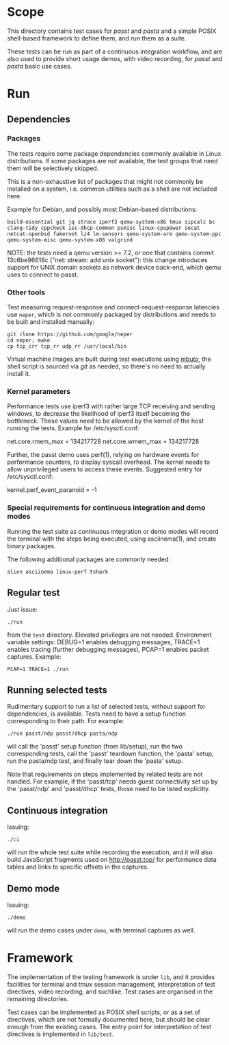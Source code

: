 <!---
SPDX-License-Identifier: GPL-2.0-or-later
Copyright (c) 2021-2022 Red Hat GmbH
Author: Stefano Brivio <sbrivio@redhat.com>
-->

# Scope

This directory contains test cases for _passt_ and _pasta_ and a simple
POSIX shell-based framework to define them, and run them as a suite.

These tests can be run as part of a continuous integration workflow, and are
also used to provide short usage demos, with video recording, for _passt_ and
_pasta_ basic use cases.

# Run

## Dependencies

### Packages

The tests require some package dependencies commonly available in Linux
distributions. If some packages are not available, the test groups that need
them will be selectively skipped.

This is a non-exhaustive list of packages that might not commonly be installed
on a system, i.e. common utilities such as a shell are not included here.

Example for Debian, and possibly most Debian-based distributions:

    build-essential git jq strace iperf3 qemu-system-x86 tmux sipcalc bc
    clang-tidy cppcheck isc-dhcp-common psmisc linux-cpupower socat
    netcat-openbsd fakeroot lz4 lm-sensors qemu-system-arm qemu-system-ppc
    qemu-system-misc qemu-system-x86 valgrind

NOTE: the tests need a qemu version >= 7.2, or one that contains commit
13c6be96618c ("net: stream: add unix socket"): this change introduces support
for UNIX domain sockets as network device back-end, which qemu uses to connect
to passt.

### Other tools

Test measuring request-response and connect-request-response latencies use
`neper`, which is not commonly packaged by distributions and needs to be built
and installed manually:

    git clone https://github.com/google/neper
    cd neper; make
    cp tcp_crr tcp_rr udp_rr /usr/local/bin

Virtual machine images are built during test executions using
[mbuto](https://mbuto.lameexcu.se/), the shell script is sourced via _git_
as needed, so there's no need to actually install it.

### Kernel parameters

Performance tests use iperf3 with rather large TCP receiving and sending
windows, to decrease the likelihood of iperf3 itself becoming the bottleneck.
These values need to be allowed by the kernel of the host running the tests.
Example for /etc/sysctl.conf:

  net.core.rmem_max = 134217728
  net.core.wmem_max = 134217728

Further, the passt demo uses perf(1), relying on hardware events for performance
counters, to display syscall overhead. The kernel needs to allow unprivileged
users to access these events. Suggested entry for /etc/sysctl.conf:

  kernel.perf_event_paranoid = -1

### Special requirements for continuous integration and demo modes

Running the test suite as continuous integration or demo modes will record the
terminal with the steps being executed, using asciinema(1), and create binary
packages.

The following additional packages are commonly needed:

    alien asciinema linux-perf tshark

## Regular test

Just issue:

    ./run

from the `test` directory. Elevated privileges are not needed. Environment
variable settings: DEBUG=1 enables debugging messages, TRACE=1 enables tracing
(further debugging messages), PCAP=1 enables packet captures. Example:

    PCAP=1 TRACE=1 ./run

## Running selected tests

Rudimentary support to run a list of selected tests, without support for
dependencies, is available. Tests need to have a setup function corresponding to
their path. For example:

    ./run passt/ndp passt/dhcp pasta/ndp

will call the 'passt' setup function (from lib/setup), run the two corresponding
tests, call the 'passt' teardown function, the 'pasta' setup, run the pasta/ndp
test, and finally tear down the 'pasta' setup.

Note that requirements on steps implemented by related tests are not handled.
For example, if the 'passt/tcp' needs guest connectivity set up by the
'passt/ndp' and 'passt/dhcp' tests, those need to be listed explicitly.

## Continuous integration

Issuing:

    ./ci

will run the whole test suite while recording the execution, and it will also
build JavaScript fragments used on http://passt.top/ for performance data tables
and links to specific offsets in the captures.

## Demo mode

Issuing:

    ./demo

will run the demo cases under `demo`, with terminal captures as well.

# Framework

The implementation of the testing framework is under `lib`, and it provides
facilities for terminal and _tmux_ session management, interpretation of test
directives, video recording, and suchlike. Test cases are organised in the
remaining directories.

Test cases can be implemented as POSIX shell scripts, or as a set of directives,
which are not formally documented here, but should be clear enough from the
existing cases. The entry point for interpretation of test directives is
implemented in `lib/test`.

